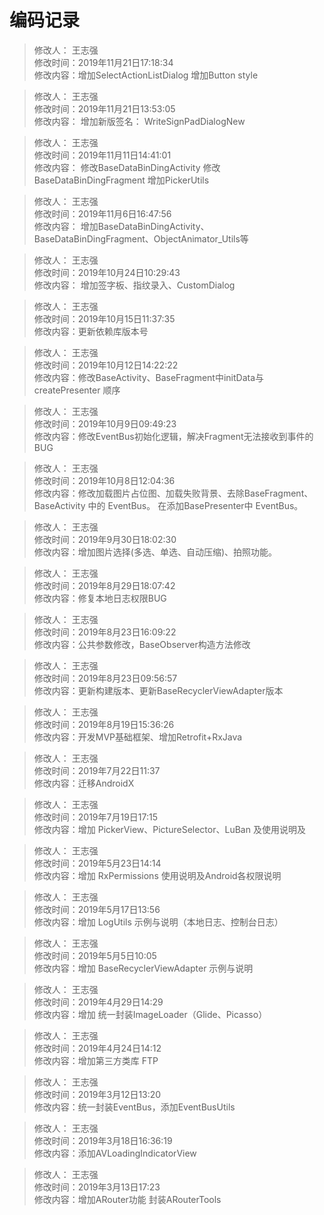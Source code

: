 # 编码记录


  >  修改人： 王志强 <br>
  >  修改时间：2019年11月21日17:18:34 <br>
  >  修改内容：增加SelectActionListDialog 增加Button style <br> 

  >  修改人： 王志强 <br>
  >  修改时间：2019年11月21日13:53:05 <br>
  >  修改内容：	增加新版签名： WriteSignPadDialogNew <br> 


  >  修改人： 王志强 <br>
  >  修改时间：2019年11月11日14:41:01 <br>
  >  修改内容：	修改BaseDataBinDingActivity 修改BaseDataBinDingFragment 增加PickerUtils <br> 


  >  修改人： 王志强 <br>
  >  修改时间：2019年11月6日16:47:56 <br>
  >  修改内容：	增加BaseDataBinDingActivity、BaseDataBinDingFragment、ObjectAnimator_Utils等 <br> 

  >  修改人： 王志强 <br>
  >  修改时间：2019年10月24日10:29:43 <br>
  >  修改内容：	增加签字板、指纹录入、CustomDialog <br> 


   >  修改人： 王志强 <br>
  >  修改时间：2019年10月15日11:37:35 <br>
  >  修改内容：更新依赖库版本号 <br> 

  >  修改人： 王志强 <br>
  >  修改时间：2019年10月12日14:22:22 <br>
  >  修改内容：修改BaseActivity、BaseFragment中initData与createPresenter 顺序 <br> 

  >  修改人： 王志强 <br>
  >  修改时间：2019年10月9日09:49:23 <br>
  >  修改内容：修改EventBus初始化逻辑，解决Fragment无法接收到事件的BUG <br> 

 
  >  修改人： 王志强 <br>
  >  修改时间：2019年10月8日12:04:36 <br>
  >  修改内容：修改加载图片占位图、加载失败背景、去除BaseFragment、BaseActivity 中的  EventBus。 在添加BasePresenter中 EventBus。 <br> 


  >  修改人： 王志强 <br>
  >  修改时间：2019年9月30日18:02:30 <br>
  >  修改内容：增加图片选择(多选、单选、自动压缩)、拍照功能。 <br> 


  >  修改人： 王志强 <br>
  >  修改时间：2019年8月29日18:07:42 <br>
  >  修改内容：修复本地日志权限BUG <br> 

  >  修改人： 王志强 <br>
  >  修改时间：2019年8月23日16:09:22 <br>
  >  修改内容：公共参数修改，BaseObserver构造方法修改 <br> 

  >  修改人： 王志强 <br>
  >  修改时间：2019年8月23日09:56:57 <br>
  >  修改内容：更新构建版本、更新BaseRecyclerViewAdapter版本 <br>  

  >  修改人： 王志强 <br>
  >  修改时间：2019年8月19日15:36:26 <br>
  >  修改内容：开发MVP基础框架、增加Retrofit+RxJava <br>  

  >  修改人： 王志强 <br>
  >  修改时间：2019年7月22日11:37 <br>
  >  修改内容：迁移AndroidX <br>

  >  修改人： 王志强 <br>
  >  修改时间：2019年7月19日17:15 <br>
  >  修改内容：增加 PickerView、PictureSelector、LuBan 及使用说明及 <br>

  >  修改人： 王志强 <br>
  >  修改时间：2019年5月23日14:14 <br>
  >  修改内容：增加 RxPermissions 使用说明及Android各权限说明 <br>

  >  修改人： 王志强 <br>
  >  修改时间：2019年5月17日13:56 <br>
  >  修改内容：增加 LogUtils 示例与说明（本地日志、控制台日志） <br>

  >  修改人： 王志强 <br>
  >  修改时间：2019年5月5日10:05 <br>
  >  修改内容：增加 BaseRecyclerViewAdapter 示例与说明 <br>

  >  修改人： 王志强 <br>
  >  修改时间：2019年4月29日14:29 <br>
  >  修改内容：增加 统一封装ImageLoader（Glide、Picasso） <br>
  
  >  修改人： 王志强 <br>
  >  修改时间：2019年4月24日14:12 <br>
  >  修改内容：增加第三方类库 FTP <br>

  >  修改人： 王志强 <br>
  >  修改时间：2019年3月12日13:20 <br>
  >  修改内容：统一封装EventBus，添加EventBusUtils <br>

  >  修改人： 王志强 <br>
  >  修改时间：2019年3月18日16:36:19 <br>
  >  修改内容：添加AVLoadingIndicatorView <br>

  >  修改人： 王志强 <br>
  >  修改时间：2019年3月13日17:23 <br>
  >  修改内容：增加ARouter功能 封装ARouterTools  <br>

 
 